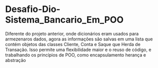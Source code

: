 # Desafio-Dio-Sistema_Bancario_Em_POO
Diferente do projeto anterior, onde dicionários eram usados para armezenaros dados, agora as informações são salvas em uma lista que contém objetos das classes Cliente, Conta e Saque que Herda de Transação. Isso permite uma flexibilidade maior e o reuso de código, e trabalhando os princípios de POO, como encapsulamento herança e abstração
